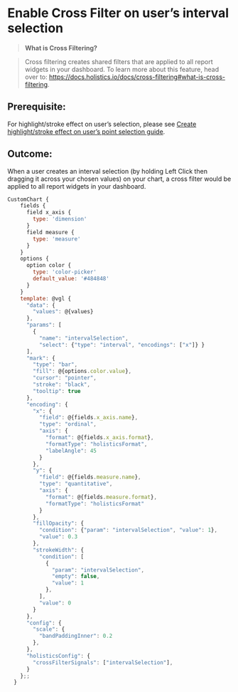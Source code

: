# Enable Cross Filter on user’s interval selection

> **What is Cross Filtering?**

> Cross filtering creates shared filters that are applied to all report widgets in your dashboard. To learn more about this feature, head over to: https://docs.holistics.io/docs/cross-filtering#what-is-cross-filtering. 


## Prerequisite: 

For highlight/stroke effect on user’s selection, please see [Create highlight/stroke effect on user’s point selection guide](https://github.com/holistics/custom-chart-library/blob/main/Interactive%20Custom%20Charts/Highlight-Stroke%20Effect%20on%20Point%20Selection.md).


## Outcome: 

When a user creates an interval selection (by holding Left Click then dragging it across your chosen values) on your chart, a cross filter would be applied to all report widgets in your dashboard. 


```javascript
CustomChart {
    fields {
      field x_axis {
        type: 'dimension'
      }
      field measure {
        type: 'measure'
      }
    }
    options {
      option color {
        type: 'color-picker'
        default_value: '#484848'
      }
    }
    template: @vgl {
      "data": {
        "values": @{values}
      },
      "params": [
        {
          "name": "intervalSelection",
          "select": {"type": "interval", "encodings": ["x"]} }
      ],
      "mark": {
        "type": "bar",
        "fill": @{options.color.value},
        "cursor": "pointer",
        "stroke": "black",
        "tooltip": true
      },
      "encoding": {
        "x": {
          "field": @{fields.x_axis.name},
          "type": "ordinal",
          "axis": {
            "format": @{fields.x_axis.format},
            "formatType": "holisticsFormat",
            "labelAngle": 45
          }
        },
        "y": {
          "field": @{fields.measure.name},
          "type": "quantitative",
          "axis": {
            "format": @{fields.measure.format},
            "formatType": "holisticsFormat"
          }
        },
        "fillOpacity": {
          "condition": {"param": "intervalSelection", "value": 1},
          "value": 0.3
        },
        "strokeWidth": {
          "condition": [
            {
              "param": "intervalSelection",
              "empty": false,
              "value": 1
            },
          ],
          "value": 0
        }
      },
      "config": {
        "scale": {
          "bandPaddingInner": 0.2
        },
      },
      "holisticsConfig": {
        "crossFilterSignals": ["intervalSelection"],
      }
    };;
  }
```
